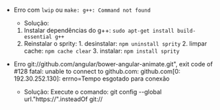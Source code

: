 - Erro com `lwip` ou `make: g++: Command not found`
	- Solução:
	1. Instalar dependências do g++: `sudo apt-get install build-essential g++`
	2. Reinstalar o sprity:
	  1. desinstalar: ``npm uninstall sprity``
	  2. limpar cache: ``npm cache clear``
	  3. instalar: ``npm install sprity``

- Erro git://github.com/angular/bower-angular-animate.git", exit code of #128 fatal: unable to connect to github.com: github.com[0: 192.30.252.130]: errno=Tempo esgotado para conexão
	- Solução:
	Execute o comando:
	git config --global url."https://".insteadOf git://
